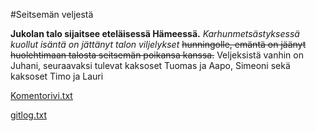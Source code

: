 #Seitsemän veljestä

**Jukolan talo sijaitsee eteläisessä Hämeessä.** 
*Karhunmetsästyksessä kuollut isäntä on jättänyt talon viljelykset* 
~~hunningolle, emäntä on jäänyt huolehtimaan talosta seitsemän poikansa kanssa.~~ 
Veljeksistä vanhin on Juhani, seuraavaksi tulevat kaksoset Tuomas ja Aapo,
Simeoni sekä kaksoset Timo ja Lauri

[Komentorivi.txt](https://github.com/sannilatvala/ot-harjoitustyo/blob/main/laskarit/viikko1/gitlog.txt)

[gitlog.txt](https://github.com/sannilatvala/ot-harjoitustyo/blob/main/laskarit/viikko1/komentorivi.txt)
